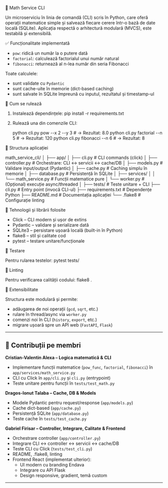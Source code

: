 📐 Math Service CLI
 
Un microserviciu în linia de comandă (CLI) scris în Python, care oferă operații matematice simple și salvează fiecare cerere într-o bază de date locală (SQLite). Aplicația respectă o arhitectură modulară (MVCS), este testabilă și extensibilă.
 
✅ Funcționalitate implementată
 
- `pow`: ridică un număr la o putere dată
- `factorial`: calculează factorialul unui număr natural
- `fibonacci`: returnează al n-lea număr din seria Fibonacci
 
Toate calculele:
- sunt validate cu `Pydantic`
- sunt cache-uite în memorie (dict-based caching)
- sunt salvate în SQLite împreună cu inputul, rezultatul și timestamp-ul
 
🚀 Cum se rulează
 
1. Instalează dependințele:
   pip install -r requirements.txt
 
2. Rulează una din comenzile CLI:
 
   python cli.py pow --x 2 --y 3         # → Rezultat: 8.0
   python cli.py factorial --n 5         # → Rezultat: 120
   python cli.py fibonacci --n 6         # → Rezultat: 8
 
🧩 Structura aplicației
 
math_service_cli/
│
├── app/
│   ├── cli.py               # CLI commands (click)
│   ├── controller.py        # Orchestrare: CLI ↔ servicii ↔ cache/DB
│   ├── models.py            # Validare input/output (Pydantic)
│   ├── cache.py             # Caching simplu în memorie
│   ├── database.py          # Persistență în SQLite
│   ├── services/
│   │   └── math_service.py  # Funcții matematice pure
│   └── worker.py            # (Opțional) execuție async/threaded
│
├── tests/                   # Teste unitare + CLI
├── cli.py                   # Entry point (invocă CLI-ul)
├── requirements.txt         # Dependențe Python
├── README.md                # Documentația aplicației
└── .flake8                  # Configurație linting
 
🔧 Tehnologii și librării folosite
 
- Click – CLI modern și ușor de extins
- Pydantic – validare și serializare dată
- SQLite3 – persistare ușoară locală (built-in în Python)
- flake8 – stil și calitate cod
- pytest – testare unitare/funcționale
 
🧪 Testare
 
Pentru rularea testelor:
pytest tests/
 
🧼 Linting
 
Pentru verificarea calității codului:
flake8 .
 
🌱 Extensibilitate
 
Structura este modulară și permite:
- adăugarea de noi operații (`gcd`, `sqrt`, etc.)
- rulare în thread/async via `worker.py`
- comenzi noi în CLI (`history`, `export`, etc.)
- migrare ușoară spre un API web (`FastAPI`, `Flask`)
 

---
## 👥 Contribuții pe membri

**Cristian-Valentin Alexa  – Logica matematică & CLI**
- Implementare funcții matematice (`pow_func`, `factorial`, `fibonacci`) în `app/services/math_service.py`
- CLI cu Click în `app/cli.py` și `cli.py` (entrypoint)
- Teste unitare pentru funcții în `tests/test_math.py`

**Dragos-Ionut Talaba – Cache, DB & Models**
- Modele Pydantic pentru request/response (`app/models.py`)
- Cache dict-based (`app/cache.py`)
- Persistență SQLite (`app/database.py`)
- Teste cache în `tests/test_cache.py`

**Gabriel Firisar  – Controller, Integrare, Calitate & Frontend**
- Orchestrare controller (`app/controller.py`)
- Integrare CLI ↔ controller ↔ servicii ↔ cache/DB
- Teste CLI cu Click (`tests/test_cli.py`)
- README, .flake8, linting
- Frontend React (implementat ulterior):
  - UI modern cu branding Endava
  - Integrare cu API Flask
  - Design responsive, gradient, temă custom

---
 
 
